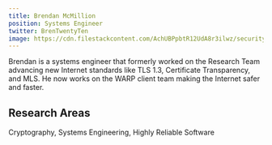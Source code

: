 ```yaml
---
title: Brendan McMillion
position: Systems Engineer
twitter: BrenTwentyTen
image: https://cdn.filestackcontent.com/AchUBPpbtR12UdA8r3ilwz/security=policy:eyJleHBpcnkiOjIyMzA3NDgwMjEsImNhbGwiOlsicmVhZCIsImNvbnZlcnQiXSwiaGFuZGxlIjoiT2ZpbnJGM0xRUENqOXhuSjRqOU0ifQ==,signature:5ef3d4c36891fe2ebb200c25925e39080b3ad391e42dc106f087b13c2444d979/cache=expiry:max/resize=w:600,h:600,fit:crop,align:faces/rotate=d:exif/OfinrF3LQPCj9xnJ4j9M
---
```

Brendan is a systems engineer that formerly worked on the Research Team advancing new Internet standards like TLS 1.3, Certificate Transparency, and MLS. He now works on the WARP client team making the Internet safer and faster.

## Research Areas 
Cryptography, Systems Engineering, Highly Reliable Software
